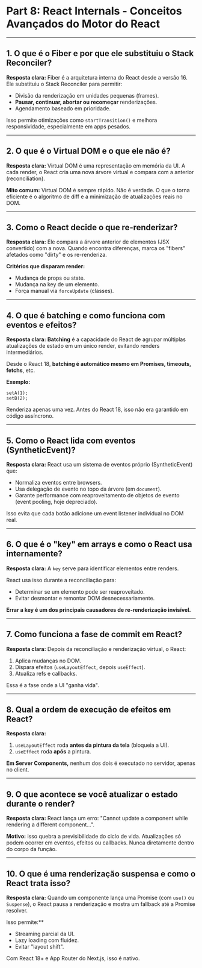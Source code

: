 # Part 8: React Internals - Conceitos Avançados do Motor do React

---

## 1. O que é o Fiber e por que ele substituiu o Stack Reconciler?

**Resposta clara:**
Fiber é a arquitetura interna do React desde a versão 16. Ele substituiu o Stack Reconciler para permitir:

* Divisão da renderização em unidades pequenas (frames).
* **Pausar, continuar, abortar ou recomeçar** renderizações.
* Agendamento baseado em prioridade.

Isso permite otimizações como `startTransition()` e melhora responsividade, especialmente em apps pesados.

---

## 2. O que é o Virtual DOM e o que ele não é?

**Resposta clara:**
Virtual DOM é uma representação em memória da UI. A cada render, o React cria uma nova árvore virtual e compara com a anterior (reconciliation).

**Mito comum:** Virtual DOM é sempre rápido. Não é verdade. O que o torna eficiente é o algoritmo de diff e a minimização de atualizações reais no DOM.

---

## 3. Como o React decide o que re-renderizar?

**Resposta clara:**
Ele compara a árvore anterior de elementos (JSX convertido) com a nova. Quando encontra diferenças, marca os "fibers" afetados como "dirty" e os re-renderiza.

**Critérios que disparam render:**

* Mudança de props ou state.
* Mudança na key de um elemento.
* Força manual via `forceUpdate` (classes).

---

## 4. O que é batching e como funciona com eventos e efeitos?

**Resposta clara:**
**Batching** é a capacidade do React de agrupar múltiplas atualizações de estado em um único render, evitando renders intermediários.

Desde o React 18, **batching é automático mesmo em Promises, timeouts, fetchs**, etc.

**Exemplo:**

```tsx
setA(1);
setB(2);
```

Renderiza apenas uma vez. Antes do React 18, isso não era garantido em código assíncrono.

---

## 5. Como o React lida com eventos (SyntheticEvent)?

**Resposta clara:**
React usa um sistema de eventos próprio (SyntheticEvent) que:

* Normaliza eventos entre browsers.
* Usa delegação de evento no topo da árvore (em `document`).
* Garante performance com reaproveitamento de objetos de evento (event pooling, hoje depreciado).

Isso evita que cada botão adicione um event listener individual no DOM real.

---

## 6. O que é o "key" em arrays e como o React usa internamente?

**Resposta clara:**
A `key` serve para identificar elementos entre renders.

React usa isso durante a reconciliação para:

* Determinar se um elemento pode ser reaproveitado.
* Evitar desmontar e remontar DOM desnecessariamente.

**Errar a key é um dos principais causadores de re-renderização invisível.**

---

## 7. Como funciona a fase de commit em React?

**Resposta clara:**
Depois da reconciliação e renderização virtual, o React:

1. Aplica mudanças no DOM.
2. Dispara efeitos (`useLayoutEffect`, depois `useEffect`).
3. Atualiza refs e callbacks.

Essa é a fase onde a UI "ganha vida".

---

## 8. Qual a ordem de execução de efeitos em React?

**Resposta clara:**

1. `useLayoutEffect` roda **antes da pintura da tela** (bloqueia a UI).
2. `useEffect` roda **após** a pintura.

**Em Server Components,** nenhum dos dois é executado no servidor, apenas no client.

---

## 9. O que acontece se você atualizar o estado durante o render?

**Resposta clara:**
React lança um erro: "Cannot update a component while rendering a different component...".

**Motivo:** isso quebra a previsibilidade do ciclo de vida. Atualizações só podem ocorrer em eventos, efeitos ou callbacks. Nunca diretamente dentro do corpo da função.

---

## 10. O que é uma renderização suspensa e como o React trata isso?

**Resposta clara:**
Quando um componente lança uma Promise (com `use()` ou `Suspense`), o React pausa a renderização e mostra um fallback até a Promise resolver.

Isso permite:\*\*

* Streaming parcial da UI.
* Lazy loading com fluidez.
* Evitar "layout shift".

Com React 18+ e App Router do Next.js, isso é nativo.